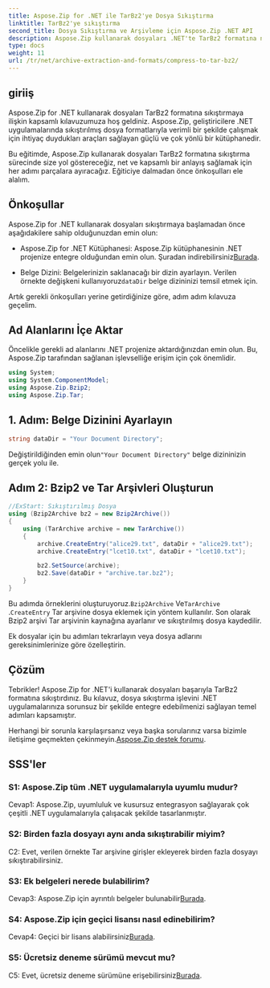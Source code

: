 ```yaml
---
title: Aspose.Zip for .NET ile TarBz2'ye Dosya Sıkıştırma
linktitle: TarBz2'ye sıkıştırma
second_title: Dosya Sıkıştırma ve Arşivleme için Aspose.Zip .NET API
description: Aspose.Zip kullanarak dosyaları .NET'te TarBz2 formatına nasıl sıkıştıracağınızı öğrenin. Verimli dosya sıkıştırma için adım adım kılavuzumuzu izleyin.
type: docs
weight: 11
url: /tr/net/archive-extraction-and-formats/compress-to-tar-bz2/
---
```

## giriiş

Aspose.Zip for .NET kullanarak dosyaları TarBz2 formatına sıkıştırmaya ilişkin kapsamlı kılavuzumuza hoş geldiniz. Aspose.Zip, geliştiricilere .NET uygulamalarında sıkıştırılmış dosya formatlarıyla verimli bir şekilde çalışmak için ihtiyaç duydukları araçları sağlayan güçlü ve çok yönlü bir kütüphanedir.

Bu eğitimde, Aspose.Zip kullanarak dosyaları TarBz2 formatına sıkıştırma sürecinde size yol göstereceğiz, net ve kapsamlı bir anlayış sağlamak için her adımı parçalara ayıracağız. Eğiticiye dalmadan önce önkoşulları ele alalım.

## Önkoşullar

Aspose.Zip for .NET kullanarak dosyaları sıkıştırmaya başlamadan önce aşağıdakilere sahip olduğunuzdan emin olun:

-  Aspose.Zip for .NET Kütüphanesi: Aspose.Zip kütüphanesinin .NET projenize entegre olduğundan emin olun. Şuradan indirebilirsiniz[Burada](https://releases.aspose.com/zip/net/).

-  Belge Dizini: Belgelerinizin saklanacağı bir dizin ayarlayın. Verilen örnekte değişkeni kullanıyoruz`dataDir` belge dizininizi temsil etmek için.

Artık gerekli önkoşulları yerine getirdiğinize göre, adım adım kılavuza geçelim.

## Ad Alanlarını İçe Aktar

Öncelikle gerekli ad alanlarını .NET projenize aktardığınızdan emin olun. Bu, Aspose.Zip tarafından sağlanan işlevselliğe erişim için çok önemlidir.

```csharp
using System;
using System.ComponentModel;
using Aspose.Zip.Bzip2;
using Aspose.Zip.Tar;
```

## 1. Adım: Belge Dizinini Ayarlayın

```csharp
string dataDir = "Your Document Directory";
```

 Değiştirildiğinden emin olun`"Your Document Directory"` belge dizininizin gerçek yolu ile.

## Adım 2: Bzip2 ve Tar Arşivleri Oluşturun

```csharp
//ExStart: Sıkıştırılmış Dosya
using (Bzip2Archive bz2 = new Bzip2Archive())
{
    using (TarArchive archive = new TarArchive())
    {
        archive.CreateEntry("alice29.txt", dataDir + "alice29.txt");
        archive.CreateEntry("lcet10.txt", dataDir + "lcet10.txt");

        bz2.SetSource(archive);
        bz2.Save(dataDir + "archive.tar.bz2");
    }
}
```

 Bu adımda örneklerini oluşturuyoruz.`Bzip2Archive` Ve`TarArchive` .`CreateEntry` Tar arşivine dosya eklemek için yöntem kullanılır. Son olarak Bzip2 arşivi Tar arşivinin kaynağına ayarlanır ve sıkıştırılmış dosya kaydedilir.

Ek dosyalar için bu adımları tekrarlayın veya dosya adlarını gereksinimlerinize göre özelleştirin.

## Çözüm

Tebrikler! Aspose.Zip for .NET'i kullanarak dosyaları başarıyla TarBz2 formatına sıkıştırdınız. Bu kılavuz, dosya sıkıştırma işlevini .NET uygulamalarınıza sorunsuz bir şekilde entegre edebilmenizi sağlayan temel adımları kapsamıştır.

 Herhangi bir sorunla karşılaşırsanız veya başka sorularınız varsa bizimle iletişime geçmekten çekinmeyin.[Aspose.Zip destek forumu](https://forum.aspose.com/c/zip/37).

## SSS'ler

### S1: Aspose.Zip tüm .NET uygulamalarıyla uyumlu mudur?

Cevap1: Aspose.Zip, uyumluluk ve kusursuz entegrasyon sağlayarak çok çeşitli .NET uygulamalarıyla çalışacak şekilde tasarlanmıştır.

### S2: Birden fazla dosyayı aynı anda sıkıştırabilir miyim?

C2: Evet, verilen örnekte Tar arşivine girişler ekleyerek birden fazla dosyayı sıkıştırabilirsiniz.

### S3: Ek belgeleri nerede bulabilirim?

 Cevap3: Aspose.Zip için ayrıntılı belgeler bulunabilir[Burada](https://reference.aspose.com/zip/net/).

### S4: Aspose.Zip için geçici lisansı nasıl edinebilirim?

 Cevap4: Geçici bir lisans alabilirsiniz[Burada](https://purchase.aspose.com/temporary-license/).

### S5: Ücretsiz deneme sürümü mevcut mu?

 C5: Evet, ücretsiz deneme sürümüne erişebilirsiniz[Burada](https://releases.aspose.com/).